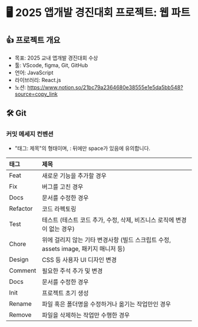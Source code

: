 # 🖥️ 2025 앱개발 경진대회 프로젝트: 웹 파트
## 👍 프로젝트 개요
- 목표: 2025 교내 앱개발 경진대회 수상
- 툴: VScode, figma, Git, GitHub
- 언어: JavaScript
- 라이브러리: React.js
- 노션: https://www.notion.so/21bc79a2364680e38555e1e5da5bb548?source=copy_link
## 🛠️ Git 
### 커밋 메세지 컨벤션
- "태그: 제목"의 형태이며, : 뒤에만 space가 있음에 유의합니다.

|태그|제목|
|:---|:---|
|Feat|새로운 기능을 추가할 경우|
|Fix|버그를 고친 경우|
|Docs|문서를 수정한 경우|
|Refactor|코드 라펙토링|
|Test|테스트 (테스트 코드 추가, 수정, 삭제, 비즈니스 로직에 변경이 없는 경우)|
|Chore|위에 걸리지 않는 기타 변경사항 (빌드 스크립트 수정, assets image, 패키지 매니저 등)|
|Design|CSS 등 사용자 UI 디자인 변경|
|Comment|필요한 주석 추가 및 변경|
|Docs|문서를 수정한 경우|
|Init|프로젝트 초기 생성|
|Rename|파일 혹은 폴더명을 수정하거나 옮기는 작업만인 경우|
|Remove|파일을 삭제하는 작업만 수행한 경우|
